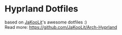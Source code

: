 # Hyprland Dotfiles
based on [JaKooLit](https://github.com/JaKooLit)'s awesome dotfiles :)  
Read more: https://github.com/JaKooLit/Arch-Hyprland
